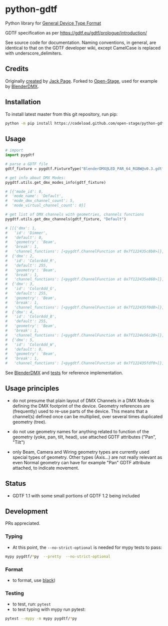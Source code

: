 # python-gdtf

Python library for [General Device Type Format](https://gdtf-share.com/)

GDTF specification as per https://gdtf.eu/gdtf/prologue/introduction/

See source code for documentation. Naming conventions, in general, are
identical to that on the GDTF developer wiki, except CamelCase is replaced with
underscore_delimiters.

## Credits

Originally [created](https://github.com/jackdpage/python-gdtf) by [Jack
Page](https://github.com/jackdpage). Forked to
[Open-Stage](https://github.com/open-stage), used for example by
[BlenderDMX](https://github.com/open-stage/blender-dmx).

## Installation

To install latest master from this git repository, run pip:

```bash
python -m pip install https://codeload.github.com/open-stage/python-gdtf/zip/refs/heads/master
```

## Usage

```python
# import
import pygdtf

# parse a GDTF file
gdtf_fixture = pygdtf.FixtureType("BlenderDMX@LED_PAR_64_RGBW@v0.3.gdtf")

# get info about DMX Modes:
pygdtf.utils.get_dmx_modes_info(gdtf_fixture)

# [{'mode_id': 0,
#  'mode_name': 'Default',
#  'mode_dmx_channel_count': 5,
#  'mode_virtual_channel_count': 0}]

# get list of DMX channels with geometries, channels functions
pygdtf.utils.get_dmx_channels(gdtf_fixture, "Default")

# [[{'dmx': 1,
#   'id': 'Dimmer',
#   'default': 0,
#   'geometry': 'Beam',
#   'break': 1,
#   'channel_functions': [<pygdtf.ChannelFunction at 0x7f122435c8b0>]},
#  {'dmx': 2,
#   'id': 'ColorAdd_R',
#   'default': 255,
#   'geometry': 'Beam',
#   'break': 1,
#   'channel_functions': [<pygdtf.ChannelFunction at 0x7f122435e860>]},
#  {'dmx': 3,
#   'id': 'ColorAdd_G',
#   'default': 255,
#   'geometry': 'Beam',
#   'break': 1,
#   'channel_functions': [<pygdtf.ChannelFunction at 0x7f122435f0d0>]},
#  {'dmx': 4,
#   'id': 'ColorAdd_B',
#   'default': 255,
#   'geometry': 'Beam',
#   'break': 1,
#   'channel_functions': [<pygdtf.ChannelFunction at 0x7f1224e56c20>]},
#  {'dmx': 5,
#   'id': 'ColorAdd_W',
#   'default': 0,
#   'geometry': 'Beam',
#   'break': 1,
#   'channel_functions': [<pygdtf.ChannelFunction at 0x7f122435fdf0>]}]]

```

See [BlenderDMX](https://github.com/open-stage/blender-dmx) and
[tests](https://github.com/open-stage/python-gdtf/tree/master/tests) for
reference implementation.

## Usage principles

- do not presume that plain layout of DMX Channels in a DMX Mode is defining
  the DMX footprint of the device. Geometry references are (frequently) used to
  re-use parts of the device. This means that a channel(s) defined once can be
  multiplied, over several times duplicated geometry (tree).

- do not use geometry names for anything related to function of the geometry
  (yoke, pan, tilt, head), use attached GDTF attributes ("Pan", "Tilt")

- only Beam, Camera and Wiring geometry types are currently used special types of
  geometry. Other types (Axis...) are not really relevant as even Normal
  geometry can have for example "Pan" GDTF attribute attached, to indicate
  movement.

## Status

- GDTF 1.1 with some small portions of GDTF 1.2 being included

## Development

PRs appreciated.

### Typing

* At this point, the `--no-strict-optional` is needed for mypy tests to pass:

```bash
mypy pygdtf/*py  --pretty  --no-strict-optional
```
### Format

- to format, use [black](https://github.com/psf/black))

### Testing

- to test, run: `pytest`
- to test typing with mypy run pytest:

```bash
pytest --mypy -m mypy pygdtf/*py
```

